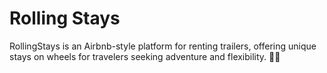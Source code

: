 # Rolling Stays

RollingStays is an Airbnb-style platform for renting trailers, offering unique stays on wheels for travelers seeking adventure and flexibility. 🚐✨

